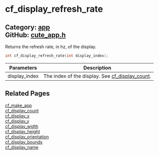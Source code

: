 [//]: # (This file is automatically generated by Cute Framework's docs parser.)
[//]: # (Do not edit this file by hand!)
[//]: # (See: https://github.com/RandyGaul/cute_framework/blob/master/samples/docs_parser.cpp)
[](../header.md ':include')

# cf_display_refresh_rate

Category: [app](/api_reference?id=app)  
GitHub: [cute_app.h](https://github.com/RandyGaul/cute_framework/blob/master/include/cute_app.h)  
---

Returns the refresh rate, in hz, of the display.

```cpp
int cf_display_refresh_rate(int display_index);
```

Parameters | Description
--- | ---
display_index | The index of the display. See [cf_display_count](/app/cf_display_count.md).

## Related Pages

[cf_make_app](/app/cf_make_app.md)  
[cf_display_count](/app/cf_display_count.md)  
[cf_display_x](/app/cf_display_x.md)  
[cf_display_y](/app/cf_display_y.md)  
[cf_display_width](/app/cf_display_width.md)  
[cf_display_height](/app/cf_display_height.md)  
[cf_display_orientation](/app/cf_display_orientation.md)  
[cf_display_bounds](/app/cf_display_bounds.md)  
[cf_display_name](/app/cf_display_name.md)  
